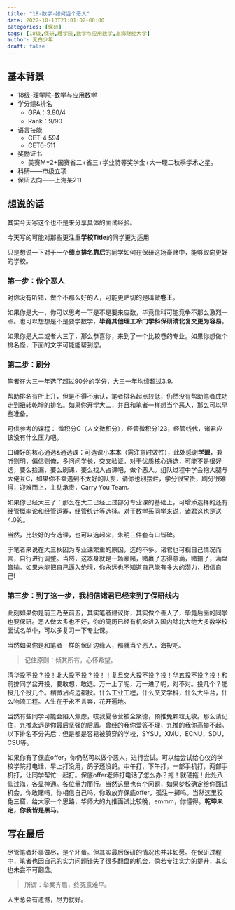 ```yaml
---
title: "18-数学-如何当个恶人"
date: 2022-10-13T21:01:02+08:00
categories: [保研]
tags: [18级,保研,理学院,数学与应用数学,上海财经大学]
author: 无白少年
draft: false
---
```

## 基本背景
- 18级-理学院-数学与应用数学
- 学分绩&排名
  - GPA：3.80/4
  - Rank：9/90
- 语言技能
  - CET-4 594 
  - CET6-511
- 奖励证书
  - 美赛M*2+国赛省二+省三+学业特等奖学金+大一理二秋季学术之星。
- 科研——市级立项
- 保研去向——上海某211


## 想说的话
其实今天写这个也不是来分享具体的面试经验。

今天写的可能对那些更注重**学校Title**的同学更为适用

只是想说一下对于一个**绩点排名靠后**的同学如何在保研这场豪赌中，能够取向更好的学校。

### 第一步：做个恶人
对你没有听错，做个不那么好的人，可能更贴切的是叫做**卷王**。

如果你是大一，你可以思考一下是不是要来应数，毕竟信科可能竞争不那么激烈一点。也可以想想是不是要学数学，**毕竟其他理工冷门学科保研清北复交更为容易**。

如果你是大二或者大三了，那么恭喜你，来到了一个比较卷的专业。如果你想做个排名怪，下面的文字可能能帮到您。

### 第二步：刷分
笔者在大三一年选了超过90分的学分，大三一年均绩超过3.9。

帮助排名有所上升，但是不得不承认，笔者排名起点较低，仍然没有帮助笔者成功走到扭转乾坤的排名。如果你开学大二，并且和笔者一样想当个恶人，那么可以早些准备。

可供参考的课程：
微积分C（人文微积分），经管微积分123，经管线代，诸君应该没有什么压力吧。

口碑好的核心通选&通选课：可选课小本本（需注意时效性），此处感谢**学盟**，兼听则明，偏信则俺，多问问学长，交叉验证。对于优质核心通选，可能不是很好选，要么捡漏，要么刷课，要么找人占课吧，做个恶人。组队过程中学会抱大腿与大佬互C，如果你不幸遇到不太好的队友，请你也别摆烂，学分很宝贵，刷分很难得，迎难而上，主动承责，Carry You Team。

如果你已经大三了：那么在大二已经上过部分专业课的基础上，可增添选择的还有经管概率论和经管运筹，经管统计等选择。对于数学系同学来说，诸君这也是送4.0的。

当然，比较好的专选课，也可以选起来，朱明三件套有口皆碑。

于笔者来说在大三秋因为专业课繁重的原因，选的不多。诸君也可视自己情况而言，自行进行调整。当然，这本身就是一场豪赌，赌赢了志得意满，赌输了，满盘皆输。如果未能把自己逼入绝境，你永远也不知道自己能有多大的潜力，相信自己!

### 第三步：到了这一步，我相信诸君已经来到了保研线内
此刻如果你是前三乃至前五，其实笔者建议你，其实做个善人了，毕竟后面的同学也要保研。恶人做太多也不好，你的简历已经有机会进入国内除北大绝大多数学校面试名单中，可以多复习一下专业课。

当然如果你是和笔者一样的保研边缘人，那就当个恶人，海投吧。
> 记住原则：倾其所有，心怀希望。

清华投不投？投！北大投不投？投！！复旦交大投不投？投！华五投不投？投！和前排同学岔开投，要敢想，敢选。万一上了呢，万一进了呢，对不对。投几个？能投几个投几个。稍微沾点边都投。什么工业工程，什么交叉学科，什么大平台，什么物流工程。人生在于永不言弃，花开遍地。

当然有些同学可能会陷入焦虑，哎我夏令营被全聚德，预推免颗粒无收。那么请记住，九推永远是你最后坚强的后盾。曾经的我你爱答不理，九推的我你高攀不起。
以下排名不分先后：但是都是容易被鸽穿的学校，SYSU，XMU，ECNU，SDU，CSU等。

如果你有了保底offer，你仍然可以做个恶人，进行尝试。可以给尝试给心仪的学校学院打电话，早上打没用，鸽子还没鸽。中午打，下午打，一部手机打，两部手机打，让同学帮忙一起打。保底offer老师打电话了怎么办？拖！就硬拖！此处八仙过海，各显神通。各位量力而行。当然这里也有个问题，如果梦校确定给你面试机会，你敢赌吗，你相信自己吗，你敢放弃保底offer，孤注一掷吗。当然这里狡兔三窟，给大家一个思路，华师大的九推面试比较晚，emmm，你懂得。**乾坤未定，你我皆是黑马**。


## 写在最后

尽管笔者坏事做尽，是个坏蛋。但其实最后保研的情况也并非如愿。在保研过程中，笔者也因自己的实力问题错失了很多翻盘的机会，倘若专注实力的提升，其实也未尝不可翻盘。

> 所谓：举案齐眉，终究意难平。
 
人生总会有遗憾，尽力就好。